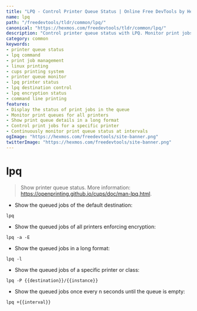 ```yaml
---
title: "LPQ - Control Printer Queue Status | Online Free DevTools by Hexmos"
name: lpq
path: "/freedevtools/tldr/common/lpq/"
canonical: "https://hexmos.com/freedevtools/tldr/common/lpq/"
description: "Control printer queue status with LPQ. Monitor print jobs and manage printer destinations using the command line. Free online tool, no registration required."
category: common
keywords:
- printer queue status
- lpq command
- print job management
- linux printing
- cups printing system
- printer queue monitor
- lpq printer status
- lpq destination control
- lpq encryption status
- command line printing
features:
- Display the status of print jobs in the queue
- Monitor print queues for all printers
- Show print queue details in a long format
- Control print jobs for a specific printer
- Continuously monitor print queue status at intervals
ogImage: "https://hexmos.com/freedevtools/site-banner.png"
twitterImage: "https://hexmos.com/freedevtools/site-banner.png"
---
```


# lpq

> Show printer queue status.
> More information: <https://openprinting.github.io/cups/doc/man-lpq.html>.

- Show the queued jobs of the default destination:

`lpq`

- Show the queued jobs of all printers enforcing encryption:

`lpq -a -E`

- Show the queued jobs in a long format:

`lpq -l`

- Show the queued jobs of a specific printer or class:

`lpq -P {{destination}}/{{instance}}`

- Show the queued jobs once every n seconds until the queue is empty:

`lpq +{{interval}}`
